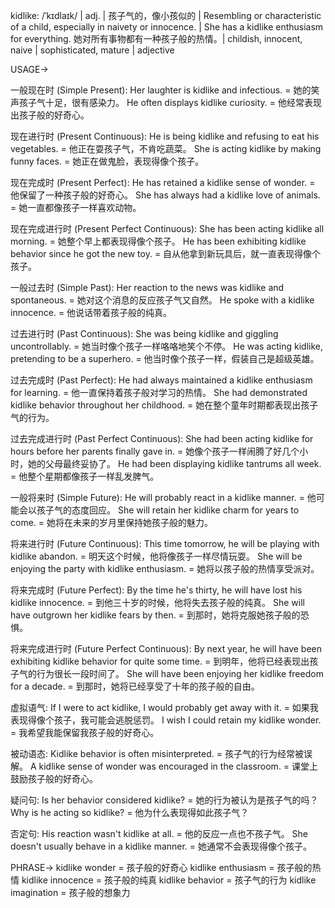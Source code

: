 kidlike: /ˈkɪdlaɪk/ | adj. | 孩子气的，像小孩似的 | Resembling or characteristic of a child, especially in naivety or innocence. |  She has a kidlike enthusiasm for everything. 她对所有事物都有一种孩子般的热情。|  childish, innocent, naive | sophisticated, mature | adjective


USAGE->

一般现在时 (Simple Present):
Her laughter is kidlike and infectious. = 她的笑声孩子气十足，很有感染力。
He often displays kidlike curiosity. = 他经常表现出孩子般的好奇心。

现在进行时 (Present Continuous):
He is being kidlike and refusing to eat his vegetables. = 他正在耍孩子气，不肯吃蔬菜。
She is acting kidlike by making funny faces. = 她正在做鬼脸，表现得像个孩子。

现在完成时 (Present Perfect):
He has retained a kidlike sense of wonder. = 他保留了一种孩子般的好奇心。
She has always had a kidlike love of animals. = 她一直都像孩子一样喜欢动物。

现在完成进行时 (Present Perfect Continuous):
She has been acting kidlike all morning. = 她整个早上都表现得像个孩子。
He has been exhibiting kidlike behavior since he got the new toy. = 自从他拿到新玩具后，就一直表现得像个孩子。

一般过去时 (Simple Past):
Her reaction to the news was kidlike and spontaneous. = 她对这个消息的反应孩子气又自然。
He spoke with a kidlike innocence. = 他说话带着孩子般的纯真。

过去进行时 (Past Continuous):
She was being kidlike and giggling uncontrollably. = 她当时像个孩子一样咯咯地笑个不停。
He was acting kidlike, pretending to be a superhero. = 他当时像个孩子一样，假装自己是超级英雄。

过去完成时 (Past Perfect):
He had always maintained a kidlike enthusiasm for learning. = 他一直保持着孩子般对学习的热情。
She had demonstrated kidlike behavior throughout her childhood. =  她在整个童年时期都表现出孩子气的行为。

过去完成进行时 (Past Perfect Continuous):
She had been acting kidlike for hours before her parents finally gave in. = 她像个孩子一样闹腾了好几个小时，她的父母最终妥协了。
He had been displaying kidlike tantrums all week. = 他整个星期都像孩子一样乱发脾气。


一般将来时 (Simple Future):
He will probably react in a kidlike manner. = 他可能会以孩子气的态度回应。
She will retain her kidlike charm for years to come. =  她将在未来的岁月里保持她孩子般的魅力。

将来进行时 (Future Continuous):
This time tomorrow, he will be playing with kidlike abandon. = 明天这个时候，他将像孩子一样尽情玩耍。
She will be enjoying the party with kidlike enthusiasm. = 她将以孩子般的热情享受派对。

将来完成时 (Future Perfect):
By the time he's thirty, he will have lost his kidlike innocence. = 到他三十岁的时候，他将失去孩子般的纯真。
She will have outgrown her kidlike fears by then. = 到那时，她将克服她孩子般的恐惧。

将来完成进行时 (Future Perfect Continuous):
By next year, he will have been exhibiting kidlike behavior for quite some time. = 到明年，他将已经表现出孩子气的行为很长一段时间了。
She will have been enjoying her kidlike freedom for a decade. = 到那时，她将已经享受了十年的孩子般的自由。


虚拟语气:
If I were to act kidlike, I would probably get away with it. = 如果我表现得像个孩子，我可能会逃脱惩罚。
I wish I could retain my kidlike wonder. = 我希望我能保留我孩子般的好奇心。

被动语态:
Kidlike behavior is often misinterpreted. = 孩子气的行为经常被误解。
A kidlike sense of wonder was encouraged in the classroom. = 课堂上鼓励孩子般的好奇心。

疑问句:
Is her behavior considered kidlike? = 她的行为被认为是孩子气的吗？
Why is he acting so kidlike? = 他为什么表现得如此孩子气？

否定句:
His reaction wasn't kidlike at all. = 他的反应一点也不孩子气。
She doesn't usually behave in a kidlike manner. = 她通常不会表现得像个孩子。

PHRASE->
kidlike wonder = 孩子般的好奇心
kidlike enthusiasm = 孩子般的热情
kidlike innocence = 孩子般的纯真
kidlike behavior = 孩子气的行为
kidlike imagination = 孩子般的想象力
